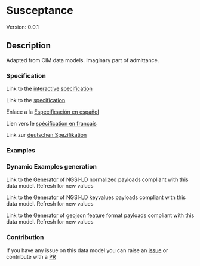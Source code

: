 # Susceptance
Version: 0.0.1

## Description 

Adapted from CIM data models. Imaginary part of admittance.
### Specification

Link to the [interactive specification](https://swagger.lab.fiware.org/?url=https://raw.githubusercontent.com/smart-data-models/dataModel.EnergyCIM/master/Susceptance/swagger.yaml)

Link to the [specification](https://github.com/smart-data-models/dataModel.EnergyCIM/blob/master/Susceptance/doc/spec.md)

Enlace a la [Especificación en español](https://github.com/smart-data-models/dataModel.EnergyCIM/blob/master/Susceptance/doc/spec_ES.md)

Lien vers le [spécification en français](https://github.com/smart-data-models/dataModel.EnergyCIM/blob/master/Susceptance/doc/spec_FR.md)

Link zur [deutschen Spezifikation](https://github.com/smart-data-models/dataModel.EnergyCIM/blob/master/Susceptance/doc/spec_DE.md)
### Examples
### Dynamic Examples generation

Link to the [Generator](https://smartdatamodels.org/extra/ngsi-ld_generator.php?schemaUrl=https://raw.githubusercontent.com/smart-data-models/dataModel.EnergyCIM/master/Susceptance/schema.json&email=info@smartdatamodels.org) of NGSI-LD normalized payloads compliant with this data model. Refresh for new values

Link to the [Generator](https://smartdatamodels.org/extra/ngsi-ld_generator_keyvalues.php?schemaUrl=https://raw.githubusercontent.com/smart-data-models/dataModel.EnergyCIM/master/Susceptance/schema.json&email=info@smartdatamodels.org) of NGSI-LD keyvalues payloads compliant with this data model. Refresh for new values

Link to the [Generator](https://smartdatamodels.org/extra/geojson_features_generator_v1.0.php?schemaUrl=https://raw.githubusercontent.com/smart-data-models/dataModel.EnergyCIM/master/Susceptance/schema.json&email=info@smartdatamodels.org) of geojson feature format payloads compliant with this data model. Refresh for new values
### Contribution

 If you have any issue on this data model you can raise an [issue](https://github.com/smart-data-models/dataModel.EnergyCIM/issues)  or contribute with a [PR](https://github.com/smart-data-models/dataModel.EnergyCIM/pulls)